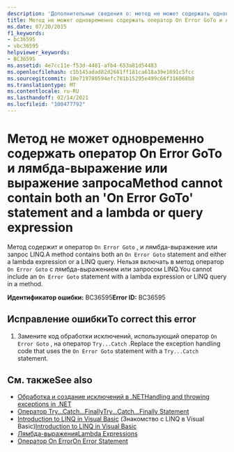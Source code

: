 ```yaml
---
description: 'Дополнительные сведения о: метод не может содержать одновременно оператор On Error GoTo и лямбда-выражение или выражения запроса'
title: Метод не может одновременно содержать оператор On Error GoTo и лямбда-выражение или выражение запроса
ms.date: 07/20/2015
f1_keywords:
- bc36595
- vbc36595
helpviewer_keywords:
- BC36595
ms.assetid: 4e7cc11e-f53d-4481-afb4-653a81d54483
ms.openlocfilehash: c1b145adad82d2681ff181ca618a39e1691c5fcc
ms.sourcegitcommit: 10e719780594efc781b15295e499c66f316068b8
ms.translationtype: MT
ms.contentlocale: ru-RU
ms.lasthandoff: 02/14/2021
ms.locfileid: "100477792"
---
```

# <a name="method-cannot-contain-both-an-on-error-goto-statement-and-a-lambda-or-query-expression"></a><span data-ttu-id="ae4aa-103">Метод не может одновременно содержать оператор On Error GoTo и лямбда-выражение или выражение запроса</span><span class="sxs-lookup"><span data-stu-id="ae4aa-103">Method cannot contain both an 'On Error GoTo' statement and a lambda or query expression</span></span>

<span data-ttu-id="ae4aa-104">Метод содержит и оператор `On Error Goto` , и лямбда-выражение или запрос LINQ.</span><span class="sxs-lookup"><span data-stu-id="ae4aa-104">A method contains both an `On Error Goto` statement and either a lambda expression or a LINQ query.</span></span> <span data-ttu-id="ae4aa-105">Нельзя включать в метод оператор `On Error Goto` с лямбда-выражением или запросом LINQ.</span><span class="sxs-lookup"><span data-stu-id="ae4aa-105">You cannot include an `On Error Goto` statement with a lambda expression or LINQ query in a method.</span></span>  
  
 <span data-ttu-id="ae4aa-106">**Идентификатор ошибки:** BC36595</span><span class="sxs-lookup"><span data-stu-id="ae4aa-106">**Error ID:** BC36595</span></span>  
  
## <a name="to-correct-this-error"></a><span data-ttu-id="ae4aa-107">Исправление ошибки</span><span class="sxs-lookup"><span data-stu-id="ae4aa-107">To correct this error</span></span>  
  
1. <span data-ttu-id="ae4aa-108">Замените код обработки исключений, использующий оператор `On Error Goto` , на оператор `Try...Catch` .</span><span class="sxs-lookup"><span data-stu-id="ae4aa-108">Replace the exception handling code that uses the `On Error Goto` statement with a `Try...Catch` statement.</span></span>  
  
## <a name="see-also"></a><span data-ttu-id="ae4aa-109">См. также</span><span class="sxs-lookup"><span data-stu-id="ae4aa-109">See also</span></span>

- [<span data-ttu-id="ae4aa-110">Обработка и создание исключений в .NET</span><span class="sxs-lookup"><span data-stu-id="ae4aa-110">Handling and throwing exceptions in .NET</span></span>](../../standard/exceptions/index.md)
- [<span data-ttu-id="ae4aa-111">Оператор Try...Catch...Finally</span><span class="sxs-lookup"><span data-stu-id="ae4aa-111">Try...Catch...Finally Statement</span></span>](../language-reference/statements/try-catch-finally-statement.md)
- <span data-ttu-id="ae4aa-112">[Introduction to LINQ in Visual Basic](../programming-guide/language-features/linq/introduction-to-linq.md) (Знакомство с LINQ в Visual Basic)</span><span class="sxs-lookup"><span data-stu-id="ae4aa-112">[Introduction to LINQ in Visual Basic](../programming-guide/language-features/linq/introduction-to-linq.md)</span></span>
- [<span data-ttu-id="ae4aa-113">Лямбда-выражения</span><span class="sxs-lookup"><span data-stu-id="ae4aa-113">Lambda Expressions</span></span>](../programming-guide/language-features/procedures/lambda-expressions.md)
- [<span data-ttu-id="ae4aa-114">Оператор On Error</span><span class="sxs-lookup"><span data-stu-id="ae4aa-114">On Error Statement</span></span>](../language-reference/statements/on-error-statement.md)
